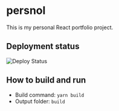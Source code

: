 # persnol

This is my personal React portfolio project.

## Deployment status

![Deploy Status](https://api.netlify.com/api/v1/badges/your-badge-id/deploy-status?branch=main)

## How to build and run

- Build command: `yarn build`
- Output folder: `build`
